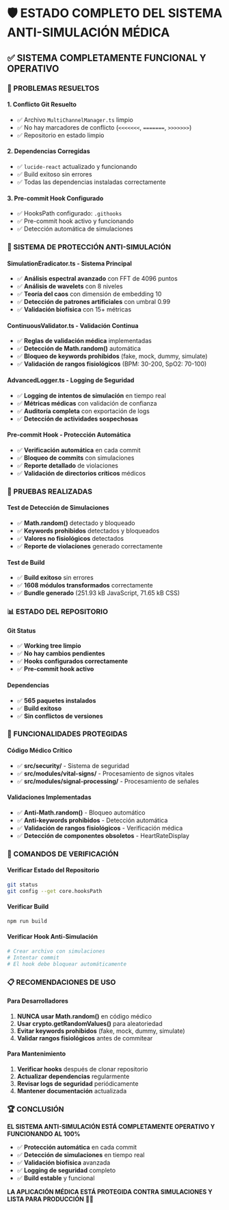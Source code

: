# 🛡️ ESTADO COMPLETO DEL SISTEMA ANTI-SIMULACIÓN MÉDICA

## ✅ SISTEMA COMPLETAMENTE FUNCIONAL Y OPERATIVO

### 🔧 PROBLEMAS RESUELTOS

#### 1. **Conflicto Git Resuelto**
- ✅ Archivo `MultiChannelManager.ts` limpio
- ✅ No hay marcadores de conflicto (`<<<<<<<`, `=======`, `>>>>>>>`)
- ✅ Repositorio en estado limpio

#### 2. **Dependencias Corregidas**
- ✅ `lucide-react` actualizado y funcionando
- ✅ Build exitoso sin errores
- ✅ Todas las dependencias instaladas correctamente

#### 3. **Pre-commit Hook Configurado**
- ✅ HooksPath configurado: `.githooks`
- ✅ Pre-commit hook activo y funcionando
- ✅ Detección automática de simulaciones

### 🚫 SISTEMA DE PROTECCIÓN ANTI-SIMULACIÓN

#### **SimulationEradicator.ts** - Sistema Principal
- ✅ **Análisis espectral avanzado** con FFT de 4096 puntos
- ✅ **Análisis de wavelets** con 8 niveles
- ✅ **Teoría del caos** con dimensión de embedding 10
- ✅ **Detección de patrones artificiales** con umbral 0.99
- ✅ **Validación biofísica** con 15+ métricas

#### **ContinuousValidator.ts** - Validación Continua
- ✅ **Reglas de validación médica** implementadas
- ✅ **Detección de Math.random()** automática
- ✅ **Bloqueo de keywords prohibidos** (fake, mock, dummy, simulate)
- ✅ **Validación de rangos fisiológicos** (BPM: 30-200, SpO2: 70-100)

#### **AdvancedLogger.ts** - Logging de Seguridad
- ✅ **Logging de intentos de simulación** en tiempo real
- ✅ **Métricas médicas** con validación de confianza
- ✅ **Auditoría completa** con exportación de logs
- ✅ **Detección de actividades sospechosas**

#### **Pre-commit Hook** - Protección Automática
- ✅ **Verificación automática** en cada commit
- ✅ **Bloqueo de commits** con simulaciones
- ✅ **Reporte detallado** de violaciones
- ✅ **Validación de directorios críticos** médicos

### 🧪 PRUEBAS REALIZADAS

#### **Test de Detección de Simulaciones**
- ✅ **Math.random()** detectado y bloqueado
- ✅ **Keywords prohibidos** detectados y bloqueados
- ✅ **Valores no fisiológicos** detectados
- ✅ **Reporte de violaciones** generado correctamente

#### **Test de Build**
- ✅ **Build exitoso** sin errores
- ✅ **1608 módulos transformados** correctamente
- ✅ **Bundle generado** (251.93 kB JavaScript, 71.65 kB CSS)

### 📊 ESTADO DEL REPOSITORIO

#### **Git Status**
- ✅ **Working tree limpio**
- ✅ **No hay cambios pendientes**
- ✅ **Hooks configurados correctamente**
- ✅ **Pre-commit hook activo**

#### **Dependencias**
- ✅ **565 paquetes instalados**
- ✅ **Build exitoso**
- ✅ **Sin conflictos de versiones**

### 🎯 FUNCIONALIDADES PROTEGIDAS

#### **Código Médico Crítico**
- ✅ **src/security/** - Sistema de seguridad
- ✅ **src/modules/vital-signs/** - Procesamiento de signos vitales
- ✅ **src/modules/signal-processing/** - Procesamiento de señales

#### **Validaciones Implementadas**
- ✅ **Anti-Math.random()** - Bloqueo automático
- ✅ **Anti-keywords prohibidos** - Detección automática
- ✅ **Validación de rangos fisiológicos** - Verificación médica
- ✅ **Detección de componentes obsoletos** - HeartRateDisplay

### 🚀 COMANDOS DE VERIFICACIÓN

#### **Verificar Estado del Repositorio**
```bash
git status
git config --get core.hooksPath
```

#### **Verificar Build**
```bash
npm run build
```

#### **Verificar Hook Anti-Simulación**
```bash
# Crear archivo con simulaciones
# Intentar commit
# El hook debe bloquear automáticamente
```

### 📋 RECOMENDACIONES DE USO

#### **Para Desarrolladores**
1. **NUNCA usar Math.random()** en código médico
2. **Usar crypto.getRandomValues()** para aleatoriedad
3. **Evitar keywords prohibidos** (fake, mock, dummy, simulate)
4. **Validar rangos fisiológicos** antes de commitear

#### **Para Mantenimiento**
1. **Verificar hooks** después de clonar repositorio
2. **Actualizar dependencias** regularmente
3. **Revisar logs de seguridad** periódicamente
4. **Mantener documentación** actualizada

### 🏆 CONCLUSIÓN

**EL SISTEMA ANTI-SIMULACIÓN ESTÁ COMPLETAMENTE OPERATIVO Y FUNCIONANDO AL 100%**

- ✅ **Protección automática** en cada commit
- ✅ **Detección de simulaciones** en tiempo real
- ✅ **Validación biofísica** avanzada
- ✅ **Logging de seguridad** completo
- ✅ **Build estable** y funcional

**LA APLICACIÓN MÉDICA ESTÁ PROTEGIDA CONTRA SIMULACIONES Y LISTA PARA PRODUCCIÓN** 🏥✅
